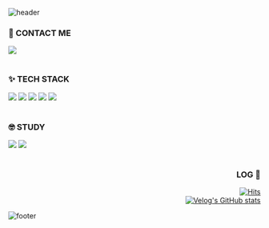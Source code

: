 ![header](https://capsule-render.vercel.app/api?type=slice&color=0:2EAC3D,100:7DC1E1&height=300&text=import%20com.LING_LING👋&&fontSize=52&fontAlign=63&rotate=20&fontAlignY=36)



### 🌈 CONTACT ME
<div align=left>
  <a href="mailto:linglinging@kakao.com">
    <img src="https://img.shields.io/badge/KakaoMail-FFE01B?style=flat&logo=gmail&logoColor=white&link=mailto:linglinging@kakao.com"/>
  </a>
</div>
<br>
  
### ✨ TECH STACK
<div align=left>
    <img src="https://img.shields.io/badge/Java-FFE01B?style=flat-square&logo=coffeescript&logoColor=white"/>
    <img src="https://img.shields.io/badge/Spring-11D057F?style=flat-square&logo=Spring&logoColor=white"/>
    <img src="https://img.shields.io/badge/MySQL-0099ff?style=flat-square&logo=mysql&logoColor=white"/>
    <img src="https://img.shields.io/badge/JavaScript-ffcc00?style=flat-square&logo=javascript&logoColor=white"/>
    <img src="https://img.shields.io/badge/HTML5-E34F26?style=flat-square&logo=html5&logoColor=white"/>
</div>
<br>
  
### 🤓 STUDY
<div align=left>
    <img src="https://img.shields.io/badge/SpringSecurity-11D057?style=flat-square&logo=springsecurity&logoColor=white"/>
    <img src="https://img.shields.io/badge/AWS-ff9900?style=flat-square&logo=amazonaws&logoColor=white"/>
</div>
<br>

<div align=right>

### LOG 🌱
  
  [![Hits](https://hits.seeyoufarm.com/api/count/incr/badge.svg?url=https%3A%2F%2Fvelog.io%2F%40lingling_23&count_bg=%2379C83D&title_bg=%23555555&icon=&icon_color=%23E7E7E7&title=My+Velog&edge_flat=false)](https://hits.seeyoufarm.com) <br>
  [![Velog's GitHub stats](https://velog-readme-stats.vercel.app/api?name=lingling_23)](https://velog.io/@lingling_23)
</div>



![footer](https://capsule-render.vercel.app/api?section=footer&type=slice&color=0:2EAC3D,100:7DC1E1&height=300)
